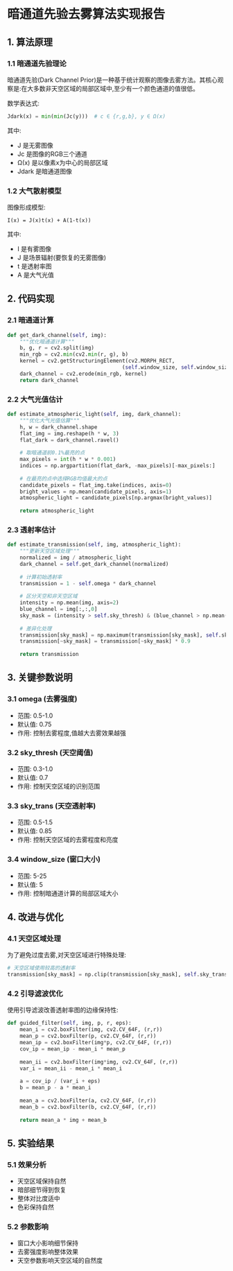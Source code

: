 # 暗通道先验去雾算法实现报告

## 1. 算法原理

### 1.1 暗通道先验理论
暗通道先验(Dark Channel Prior)是一种基于统计观察的图像去雾方法。其核心观察是:在大多数非天空区域的局部区域中,至少有一个颜色通道的值很低。

数学表达式:
```python
Jdark(x) = min(min(Jc(y)))  # c ∈ {r,g,b}, y ∈ Ω(x)
```

其中:
- J 是无雾图像
- Jc 是图像的RGB三个通道
- Ω(x) 是以像素x为中心的局部区域
- Jdark 是暗通道图像

### 1.2 大气散射模型

图像形成模型:
```
I(x) = J(x)t(x) + A(1-t(x))
```

其中:
- I 是有雾图像
- J 是场景辐射(要恢复的无雾图像)
- t 是透射率图
- A 是大气光值

## 2. 代码实现

### 2.1 暗通道计算
```python
def get_dark_channel(self, img):
    """优化暗通道计算"""
    b, g, r = cv2.split(img)
    min_rgb = cv2.min(cv2.min(r, g), b)
    kernel = cv2.getStructuringElement(cv2.MORPH_RECT, 
                                     (self.window_size, self.window_size))
    dark_channel = cv2.erode(min_rgb, kernel)
    return dark_channel
```

### 2.2 大气光值估计
```python
def estimate_atmospheric_light(self, img, dark_channel):
    """优化大气光值估算"""
    h, w = dark_channel.shape
    flat_img = img.reshape(h * w, 3)
    flat_dark = dark_channel.ravel()
    
    # 取暗通道前0.1%最亮的点
    max_pixels = int(h * w * 0.001)
    indices = np.argpartition(flat_dark, -max_pixels)[-max_pixels:]
    
    # 在最亮的点中选择RGB均值最大的点
    candidate_pixels = flat_img.take(indices, axis=0)
    bright_values = np.mean(candidate_pixels, axis=1)
    atmospheric_light = candidate_pixels[np.argmax(bright_values)]
    
    return atmospheric_light
```

### 2.3 透射率估计
```python
def estimate_transmission(self, img, atmospheric_light):
    """更新天空区域处理"""
    normalized = img / atmospheric_light
    dark_channel = self.get_dark_channel(normalized)
    
    # 计算初始透射率
    transmission = 1 - self.omega * dark_channel
    
    # 区分天空和非天空区域
    intensity = np.mean(img, axis=2)
    blue_channel = img[:,:,0]
    sky_mask = (intensity > self.sky_thresh) & (blue_channel > np.mean(img, axis=2))
    
    # 差异化处理
    transmission[sky_mask] = np.maximum(transmission[sky_mask], self.sky_trans)
    transmission[~sky_mask] = transmission[~sky_mask] * 0.9
    
    return transmission
```

## 3. 关键参数说明

### 3.1 omega (去雾强度)
- 范围: 0.5-1.0
- 默认值: 0.75
- 作用: 控制去雾程度,值越大去雾效果越强

### 3.2 sky_thresh (天空阈值)
- 范围: 0.3-1.0
- 默认值: 0.7
- 作用: 控制天空区域的识别范围

### 3.3 sky_trans (天空透射率)
- 范围: 0.5-1.5
- 默认值: 0.85
- 作用: 控制天空区域的去雾程度和亮度

### 3.4 window_size (窗口大小)
- 范围: 5-25
- 默认值: 5
- 作用: 控制暗通道计算的局部区域大小

## 4. 改进与优化

### 4.1 天空区域处理
为了避免过度去雾,对天空区域进行特殊处理:
```python
# 天空区域使用较高的透射率
transmission[sky_mask] = np.clip(transmission[sky_mask], self.sky_trans, 0.98)
```

### 4.2 引导滤波优化
使用引导滤波改善透射率图的边缘保持性:
```python
def guided_filter(self, img, p, r, eps):
    mean_i = cv2.boxFilter(img, cv2.CV_64F, (r,r))
    mean_p = cv2.boxFilter(p, cv2.CV_64F, (r,r))
    mean_ip = cv2.boxFilter(img*p, cv2.CV_64F, (r,r))
    cov_ip = mean_ip - mean_i * mean_p
    
    mean_ii = cv2.boxFilter(img*img, cv2.CV_64F, (r,r))
    var_i = mean_ii - mean_i * mean_i
    
    a = cov_ip / (var_i + eps)
    b = mean_p - a * mean_i
    
    mean_a = cv2.boxFilter(a, cv2.CV_64F, (r,r))
    mean_b = cv2.boxFilter(b, cv2.CV_64F, (r,r))
    
    return mean_a * img + mean_b
```

## 5. 实验结果

### 5.1 效果分析
- 天空区域保持自然
- 暗部细节得到恢复
- 整体对比度适中
- 色彩保持自然

### 5.2 参数影响
- 窗口大小影响细节保持
- 去雾强度影响整体效果
- 天空参数影响天空区域的自然度
